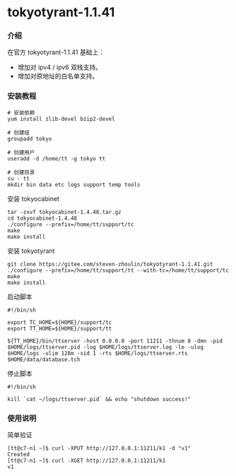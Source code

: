 # tokyotyrant-1.1.41

### 介绍
在官方 tokyotyrant-1.1.41 基础上：
* 增加对 ipv4 / ipv6 双栈支持。
* 增加对原地址的白名单支持。

### 安装教程

```shell
# 安装依赖
yum install zlib-devel bzip2-devel

# 创建组
groupadd tokyo

# 创建用户
useradd -d /home/tt -g tokyo tt

# 创建目录
su - tt
mkdir bin data etc logs support temp tools
```

安装 tokyocabinet
```shell
tar -zxvf tokyocabinet-1.4.48.tar.gz
cd tokyocabinet-1.4.48
./configure --prefix=/home/tt/support/tc
make
make install
```

安装 tokyotyrant
```shell
git clone https://gitee.com/steven-zhoulin/tokyotyrant-1.1.41.git
./configure --prefix=/home/tt/support/tt --with-tc=/home/tt/support/tc
make
make install
```

启动脚本
```shell
#!/bin/sh

export TC_HOME=${HOME}/support/tc
export TT_HOME=${HOME}/support/tt

${TT_HOME}/bin/ttserver -host 0.0.0.0 -port 11211 -thnum 8 -dmn -pid $HOME/logs/ttserver.pid -log $HOME/logs/ttserver.log -le -ulog $HOME/logs -ulim 128m -sid 1 -rts $HOME/logs/ttserver.rts $HOME/data/database.tch
```

停止脚本
```shell
#!/bin/sh

kill `cat ~/logs/ttserver.pid` && echo "shutdown success!"
```

### 使用说明

简单验证
```shell
[tt@c7-n1 ~]$ curl -XPUT http://127.0.0.1:11211/k1 -d "v1"
Created
[tt@c7-n1 ~]$ curl -XGET http://127.0.0.1:11211/k1
v1
```